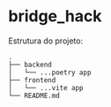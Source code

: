 # bridge_hack

Estrutura do projeto:

```
.
├── backend
│   └── ...poetry app
├── frontend
│   └── ...vite app
└── README.md
```
